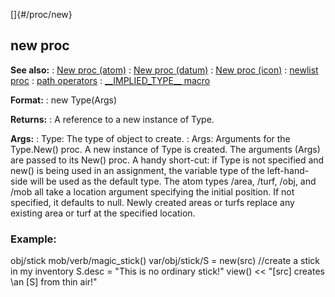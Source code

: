 []{#/proc/new}
## new proc
**See also:**
:   [New proc (atom)](#/atom/proc/New)
:   [New proc (datum)](#/datum/proc/New)
:   [New proc (icon)](#/icon/proc/New)
:   [newlist proc](#/proc/newlist)
:   [path operators](#/operator/path)
:   [\_\_IMPLIED_TYPE\_\_ macro](#/DM/preprocessor/__IMPLIED_TYPE__)
<!-- -->
**Format:**
:   new Type(Args)
<!-- -->
**Returns:**
:   A reference to a new instance of Type.
<!-- -->
**Args:**
:   Type: The type of object to create.
:   Args: Arguments for the Type.New() proc.
A new instance of Type is created. The arguments (Args) are passed to
its New() proc. A handy short-cut: if Type is not specified and new() is
being used in an assignment, the variable type of the left-hand-side
will be used as the default type.
The atom types /area, /turf, /obj, and /mob all take a location argument
specifying the initial position. If not specified, it defaults to null.
Newly created areas or turfs replace any existing area or turf at the
specified location.
### Example:
obj/stick mob/verb/magic_stick() var/obj/stick/S = new(src) //create a
stick in my inventory S.desc = \"This is no ordinary stick!\" view()
\<\< \"\[src\] creates \\an \[S\] from thin air!\"